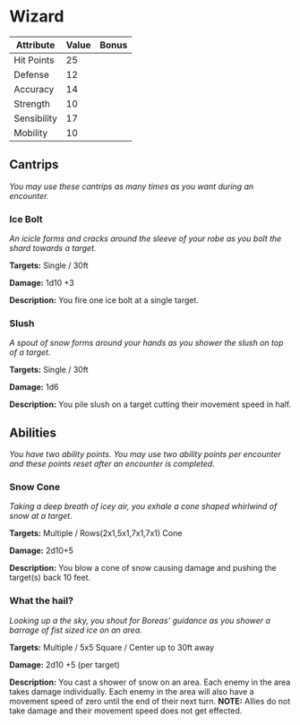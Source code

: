 # Wizard

|Attribute|Value|Bonus|
|---|---|---|
|Hit Points|25|<center> </center>|
|Defense|12|<center> </center>|
|Accuracy|14|<center> </center>|
|Strength|10|<center> </center>|
|Sensibility|17|<center> </center>|
|Mobility|10|<center> </center>|

## Cantrips
_You may use these cantrips as many times as you want during an encounter._

### Ice Bolt

_An icicle forms and cracks around the sleeve of your robe as you bolt the shard towards a target._

**Targets:** Single / 30ft

**Damage:** 1d10 +3

**Description:** You fire one ice bolt at a single target.

### Slush

_A spout of snow forms around your hands as you shower the slush on top of a target._

**Targets:** Single / 30ft

**Damage:** 1d6

**Description:** You pile slush on a target cutting their movement speed in half.


## Abilities
_You have two ability points.  You may use two ability points per encounter and these points reset after an encounter is completed._

### Snow Cone

_Taking a deep breath of icey air, you exhale a cone shaped whirlwind of snow at a target._

**Targets:** Multiple / Rows(2x1,5x1,7x1,7x1) Cone

**Damage:** 2d10+5

**Description:** You blow a cone of snow causing damage and pushing the target(s) back 10 feet.

### What the hail?

_Looking up a the sky, you shout for Boreas' guidance as you shower a barrage of fist sized ice on an area._

**Targets:** Multiple / 5x5 Square / Center up to 30ft away

**Damage:** 2d10 +5 (per target)

**Description:** You cast a shower of snow on an area.  Each enemy in the area takes damage individually.  Each enemy in the area will also have a movement speed of zero until the end of their next turn. **NOTE:** Allies do not take damage and their movement speed does not get effected.

